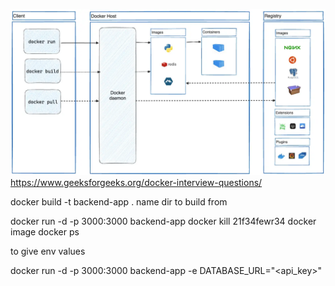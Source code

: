 ![alt text](image-8.png)
https://www.geeksforgeeks.org/docker-interview-questions/


docker build -t backend-app .
                name        dir to build from

docker run -d -p 3000:3000 backend-app
docker kill 21f34fewr34
docker image
docker ps

to give env values

docker run -d -p 3000:3000 backend-app -e DATABASE_URL="<api_key>"